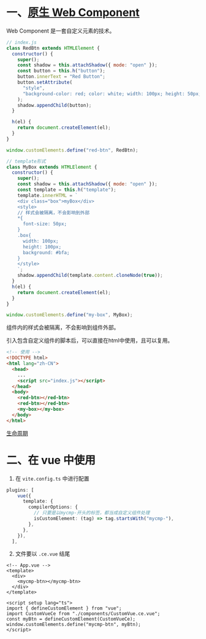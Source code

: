 # 一、[原生 Web Component](https://developer.mozilla.org/zh-CN/docs/Web/API/Web_components)

Web Component 是一套自定义元素的技术。

```javascript
// index.js
class RedBtn extends HTMLElement {
  constructor() {
    super();
    const shadow = this.attachShadow({ mode: "open" });
    const button = this.h("button");
    button.innerText = "Red Button";
    button.setAttribute(
      "style",
      "background-color: red; color: white; width: 100px; height: 50px; border-radius: 5px;"
    );
    shadow.appendChild(button);
  }

  h(el) {
    return document.createElement(el);
  }
}

window.customElements.define("red-btn", RedBtn);

// template形式
class MyBox extends HTMLElement {
  constructor() {
    super();
    const shadow = this.attachShadow({ mode: "open" });
    const template = this.h("template");
    template.innerHTML = `
    <div class="box">myBox</div>
    <style>
    // 样式会被隔离，不会影响到外部
    *{
      font-size: 50px;
    }
    .box{
      width: 100px;
      height: 100px;
      background: #bfa;
    }
    </style>
    `;
    shadow.appendChild(template.content.cloneNode(true));
  }
  h(el) {
    return document.createElement(el);
  }
}

window.customElements.define("my-box", MyBox);

```

组件内的样式会被隔离，不会影响到组件外部。

引入包含自定义组件的脚本后，可以直接在html中使用，且可以复用。

```html
<!-- 使用 -->
<!DOCTYPE html>
<html lang="zh-CN">
  <head>
    ...
    <script src="index.js"></script>
  </head>
  <body>
    <red-btn></red-btn>
    <red-btn></red-btn>
    <my-box></my-box>
  </body>
</html>
```

[生命周期](https://developer.mozilla.org/zh-CN/docs/Web/API/Web_components/Using_custom_elements#%E4%BD%BF%E7%94%A8%E7%94%9F%E5%91%BD%E5%91%A8%E6%9C%9F%E5%9B%9E%E8%B0%83%E5%87%BD%E6%95%B0)

# 二、在 vue 中使用

1. 在 `vite.config.ts` 中进行配置

```typescript
plugins: [
    vue({
      template: {
        compilerOptions: {
          // 只要是以mycmp-开头的标签，都当成自定义组件处理
          isCustomElement: (tag) => tag.startsWith("mycmp-"),
        },
      },
    }),
  ],
```

2. 文件要以 `.ce.vue` 结尾

```vue
<!-- App.vue -->
<template>
  <div>
    <mycmp-btn></mycmp-btn>
  </div>
</template>

<script setup lang="ts">
import { defineCustomElement } from "vue";
import CustomVueCe from "./components/CustomVue.ce.vue";
const myBtn = defineCustomElement(CustomVueCe);
window.customElements.define("mycmp-btn", myBtn);
</script>
```



